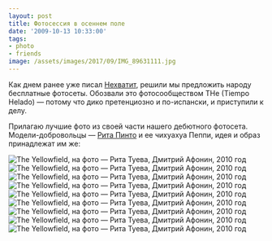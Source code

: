 ```yaml
---
layout: post
title: Фотосессия в осеннем поле
date: '2009-10-13 10:33:00'
tags:
- photo
- friends
image: /assets/images/2017/09/IMG_89631111.jpg
---
```


Как днем ранее уже писал [Нехватит](http://twitter.com/nexvatit), решили мы предложить народу бесплатные фотосеты. Обозвали это фотосообществом THe (Tiempo Helado) — потому что дико претенциозно и по-испански, и приступили к делу.

Прилагаю лучшие фото из своей части нашего дебютного фотосета. Модели-добровольцы — [Рита Пинто](http://vkontakte.ru/id8137315) и ее чихуахуа Пеппи, идея и образ принадлежат им же:

![The Yellowfield, на фото — Рита Туева, Дмитрий Афонин, 2010 год](/assets/images/2017/09/IMG_8868.jpg)
![The Yellowfield, на фото — Рита Туева, Дмитрий Афонин, 2010 год](/assets/images/2017/09/IMG_89631111.jpg)
![The Yellowfield, на фото — Рита Туева, Дмитрий Афонин, 2010 год](/assets/images/2017/09/IMG_8920.jpg)
![The Yellowfield, на фото — Рита Туева, Дмитрий Афонин, 2010 год](/assets/images/2017/10/undercover_by_shouldgo.jpg)
![The Yellowfield, на фото — Рита Туева, Дмитрий Афонин, 2010 год](/assets/images/2017/09/IMG_8950.jpg)
![The Yellowfield, на фото — Рита Туева, Дмитрий Афонин, 2010 год](/assets/images/2017/09/IMG_8974.jpg)
![The Yellowfield, на фото — Рита Туева, Дмитрий Афонин, 2010 год](/assets/images/2017/10/like_dags_by_shouldgo.jpg)
![The Yellowfield, на фото — Рита Туева, Дмитрий Афонин, 2010 год](/assets/images/2017/10/yellowfield_by_shouldgo.jpg)
![The Yellowfield, на фото — Рита Туева, Дмитрий Афонин, 2010 год](/assets/images/2017/10/gitane_by_shouldgo.jpg)